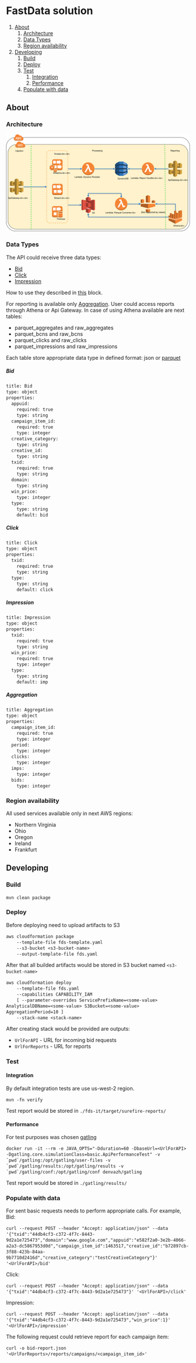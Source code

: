 # FastData solution
1. [About](#about)
    1. [Architecture](#architecture)
    1. [Data Types](#data-types)
    1. [Region availability](#region-availability)
1. [Developing](#developing)
    1. [Build](#build)
    1. [Deploy](#deploy)
    1. [Test](#test)
        1. [Integration](#integration)
        1. [Performance](#performance)
    1. [Populate with data](#populate-with-data)
## About
### Architecture
![diagram.svg](images/diagram.svg)
### Data Types
The API could receive three data types:
- [Bid](#bid)
- [Click](#click)
- [Impression](#impression)

How to use they described in [this](#populate-with-data) block.

For reporting is available only [Aggregation](#aggregation). User could access reports through Athena or Api Gateway. In case of using Athena available are next tables:
- parquet_aggregates and raw_aggregates
- parquet_bcns and raw_bcns
- parquet_clicks and raw_clicks
- parquet_impressions and raw_impressions

Each table store appropriate data type in defined format: json or [parquet](https://parquet.apache.org/)
##### Bid
```
title: Bid
type: object
properties:
  appuid:
    required: true
    type: string
  campaign_item_id:
    required: true
    type: integer
  creative_category:
    type: string
  creative_id:
    type: string
  txid:
    required: true
    type: string
  domain:
    type: string
  win_price:
    type: integer
  type:
    type: string
    default: bid
```
##### Click
```
title: Click
type: object
properties:
  txid:
    required: true
    type: string
  type:
    type: string
    default: click
```
##### Impression
```
title: Impression
type: object
properties:
  txid:
    required: true
    type: string
  win_price:
    required: true
    type: integer
  type:
    type: string
    default: imp
```
##### Aggregation
```
title: Aggregation
type: object
properties:
  campaign_item_id:
    required: true
    type: integer
  period:
    type: integer
  clicks:
    type: integer
  imps:
    type: integer
  bids:
    type: integer
```
### Region availability
All used services available only in next AWS regions:
- Northern Virginia
- Ohio
- Oregon
- Ireland
- Frankfurt

## Developing
### Build
```
mvn clean package
```
### Deploy
Before deploying need to upload artifacts to S3
```
aws cloudformation package
    --template-file fds-template.yaml
    --s3-bucket <s3-bucket-name>
    --output-template-file fds.yaml
```
After that all builded artifacts would be stored in S3 bucket named `<s3-bucket-name>`
```
aws cloudformation deploy
    --template-file fds.yaml
    --capabilities CAPABILITY_IAM
    [ --parameter-overrides ServicePrefixName=<some-value> AnalyticalDBName=<some-value> S3Bucket=<some-value> AggregationPeriod=10 ]
    --stack-name <stack-name>
```
After creating stack would be provided are outputs:
- `UrlForAPI` - URL for incoming bid requests
- `UrlForReports` - URL for reports
### Test
#### Integration
By default integration tests are use us-west-2 region.
```
mvn -fn verify
```
Test report would be stored in `./fds-it/target/surefire-reports/`
#### Performance
For test purposes was chosen [gatling](https://gatling.io)
```
docker run -it --rm -e JAVA_OPTS="-Dduration=60 -DbaseUrl=<UrlForAPI> -Dgatling.core.simulationClass=basic.ApiPerformanceTest" -v  `pwd`/gatling:/opt/gatling/user-files -v `pwd`/gatling/results:/opt/gatling/results -v `pwd`/gatling/conf:/opt/gatling/conf denvazh/gatling 
```
Test report would be stored in `./gatling/results/`
### Populate with data
For sent basic requests needs to perform appropriate calls. For example, Bid:
```
curl --request POST --header "Accept: application/json" --data '{"txid":"44db4cf3-c372-4f7c-8443-9d2a1e725473","domain":"www.google.com","appuid":"e582f2a0-3e2b-4066-a2a3-dc5867953d0d","campaign_item_id":1463517,"creative_id":"b72897cb-3f88-423b-84aa-9b7710d2416d","creative_category":"testCreativeCategory"}' '<UrlForAPI>/bid'
```
Click:
```
curl --request POST --header "Accept: application/json" --data '{"txid":"44db4cf3-c372-4f7c-8443-9d2a1e725473"}' '<UrlForAPI>/click'
```
Impression:
```
curl --request POST --header "Accept: application/json" --data '{"txid":"44db4cf3-c372-4f7c-8443-9d2a1e725473","win_price":1}' '<UrlForAPI>/impression'
```
The following request could retrieve report for each campaign item:
```$xslt
curl -o bid-report.json '<UrlForReports>/reports/campaigns/<campaign_item_id>'
``` 